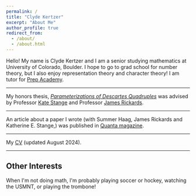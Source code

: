 ```yaml
---
permalink: /
title: "Clyde Kertzer"
excerpt: "About Me"
author_profile: true
redirect_from: 
  - /about/
  - /about.html
---
```


Hello! My name is Clyde Kertzer and I am a senior studying mathematics at University of Colorado, Boulder. I hope to go to grad school for number theory, but I also enjoy representation theory and character theory! I am tutor for <a href="https://prepacademytutors.com/location/boulder/?tutor=clyde-k">Prep Academy</a>. 

---

My honors thesis, [_Parameterizations of Descartes Quadruples_](/files/HonorsThesis.pdf) was advised by Professor <a href="https://math.katestange.net">Kate Stange</a> and Professor <a href="https://math.colorado.edu/~jari2770">James Rickards</a>.

---

An article about a paper I wrote (with Summer Haag, James Rickards and Katherine E. Stange,) was published in <a href="https://www.quantamagazine.org/two-students-unravel-a-widely-believed-math-conjecture-20230810/">Quanta magazine</a>.

---

My [CV](/files/ClydeKertzer_CVAug24.pdf) (updated August 2024).

---

## Other Interests

When I'm not doing math, I'm probably playing soccer or hockey, watching the USMNT, or playing the trombone!
